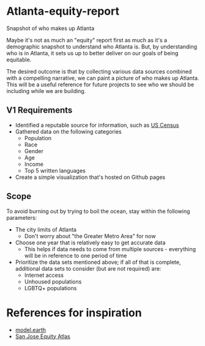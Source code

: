 # Atlanta-equity-report
Snapshot of who makes up Atlanta

Maybe it's not as much an "equity" report first as much as it's a demographic snapshot to understand who Atlanta is. But, by understanding who is in Atlanta, it sets us up to better deliver on our goals of being equitable.

The desired outcome is that by collecting various data sources combined with a compelling narrative, we can paint a picture of who makes up Atlanta. This will be a useful reference for future projects to see who we should be including while we are building.

## V1 Requirements
* Identified a reputable source for information, such as [US Census](https://www.census.gov/quickfacts/fact/table/atlantacitygeorgia/PST045222)
* Gathered data on the following categories
  * Population
  * Race
  * Gender
  * Age
  * Income
  * Top 5 written languages
* Create a simple visualization that's hosted on Github pages
 
## Scope
To avoid burning out by trying to boil the ocean, stay within the following parameters:
* The city limits of Atlanta
  * Don't worry about "the Greater Metro Area" for now
* Choose one year that is relatively easy to get accurate data
  * This helps if data needs to come from multiple sources - everything will be in reference to one period of time
* Prioritize the data sets mentioned above; if all of that is complete, additional data sets to consider (but are not required) are:
  * Internet access
  * Unhoused populations
  * LGBTQ+ populations

# References for inspiration 
* [model.earth](model.earth/zip)
* [San Jose Equity Atlas](https://gis.sanjoseca.gov/maps/equityatlas/)

